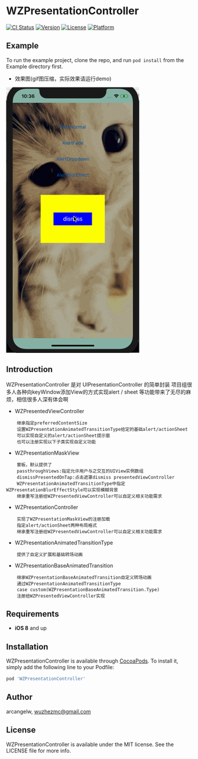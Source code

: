 # WZPresentationController

[![CI Status](https://img.shields.io/travis/arcangelw/WZPresentationController.svg?style=flat)](https://travis-ci.org/arcangelw/WZPresentationController)
[![Version](https://img.shields.io/cocoapods/v/WZPresentationController.svg?style=flat)](https://cocoapods.org/pods/WZPresentationController)
[![License](https://img.shields.io/cocoapods/l/WZPresentationController.svg?style=flat)](https://cocoapods.org/pods/WZPresentationController)
[![Platform](https://img.shields.io/cocoapods/p/WZPresentationController.svg?style=flat)](https://cocoapods.org/pods/WZPresentationController)

## Example

To run the example project, clone the repo, and run `pod install` from the Example directory first.

* 效果图(gif图压缩，实际效果请运行demo)

![](https://github.com/arcangelw/WZPresentationController/blob/master/demo.gif)

## Introduction
WZPresentationController 是对 UIPresentationController 的简单封装
项目组很多人各种向keyWindow添加View的方式实现alert / sheet 等功能带来了无尽的麻烦，相信很多人深有体会啊

* WZPresentedViewController

```
	继承指定preferredContentSize
	设置WZPresentationAnimatedTransitionType给定的基础alert/actionSheet
	可以实现自定义的alert/actionSheet提示窗
	也可以注册实现以下子类实现自定义功能
```

* WZPresentationMaskView

```
	蒙板，默认提供了
	passthroughViews:指定允许用户与之交互的UIView实例数组
	dismissPresentedOnTap:点击遮罩dismiss presentedViewController
	WZPresentationAnimatedTransitionType中指定WZPresentationBlurEffectStyle可以实现模糊背景
	继承重写注册给WZPresentedViewController可以自定义相关功能需求
```

* WZPresentationController

```
	实现了WZPresentationMaskView的注册加载
	指定alert/actionSheet两种布局格式
	继承重写注册给WZPresentedViewController可以自定义相关功能需求
```

* WZPresentationAnimatedTransitionType

```
	提供了自定义扩展和基础转场动画 
```

* WZPresentationBaseAnimatedTransition

```
	继承WZPresentationBaseAnimatedTransition自定义转场动画
	通过WZPresentationAnimatedTransitionType
	case custom(WZPresentationBaseAnimatedTransition.Type)
	注册给WZPresentedViewController实现
```


## Requirements
* **iOS 8** and up

## Installation

WZPresentationController is available through [CocoaPods](https://cocoapods.org). To install
it, simply add the following line to your Podfile:

```ruby
pod 'WZPresentationController'
```

## Author

arcangelw, wuzhezmc@gmail.com

## License

WZPresentationController is available under the MIT license. See the LICENSE file for more info.
